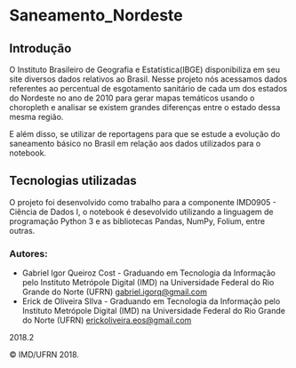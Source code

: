 # Saneamento_Nordeste

## Introdução

O Instituto Brasileiro de Geografia e Estatística(IBGE) disponibiliza em seu site diversos dados relativos ao Brasil. Nesse projeto nós acessamos dados referentes ao percentual de esgotamento sanitário de cada um dos estados do Nordeste no ano de 2010 para gerar mapas temáticos usando o choropleth e analisar se existem grandes diferenças entre o estado dessa mesma região. 

E além disso, se utilizar de reportagens para que se estude a evolução do saneamento básico no Brasil em relação aos dados utilizados para o notebook.

## Tecnologias utilizadas

O projeto foi desenvolvido como trabalho para a componente IMD0905 - Ciência de Dados I, o notebook é desevolvido utilizando a linguagem de programação Python 3 e as bibliotecas Pandas, NumPy, Folium, entre outras.

### Autores:

- Gabriel Igor Queiroz Cost - Graduando em Tecnologia da Informação pelo Instituto Metrópole Digital (IMD) na Universidade Federal do Rio Grande do Norte (UFRN) <gabriel.igorq@gmail.com>
- Erick de Oliveira SIlva - Graduando em Tecnologia da Informação pelo Instituto Metrópole Digital (IMD) na Universidade Federal do Rio Grande do Norte (UFRN) <erickoliveira.eos@gmail.com>

2018.2

&copy; IMD/UFRN 2018.
